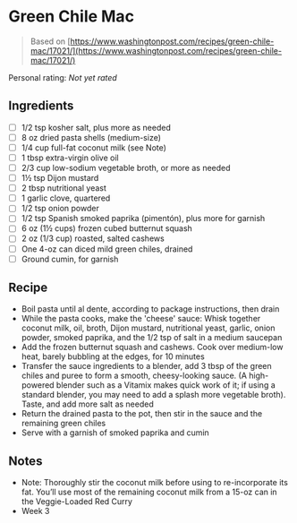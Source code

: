 # Green Chile Mac

> Based on [https://www.washingtonpost.com/recipes/green-chile-mac/17021/](https://www.washingtonpost.com/recipes/green-chile-mac/17021/)

<!-- {cts} rating=0; (User can specify rating on scale of 1-5) -->

Personal rating: *Not yet rated*

<!-- {cte} -->

<!-- {cts} name_image=None; (User can specify image name) -->

<!-- TODO: Capture image -->

<!-- {cte} -->

## Ingredients

- [ ] 1/2 tsp kosher salt, plus more as needed
- [ ] 8 oz dried pasta shells (medium-size)
- [ ] 1/4 cup full-fat coconut milk (see Note)
- [ ] 1 tbsp extra-virgin olive oil
- [ ] 2/3 cup low-sodium vegetable broth, or more as needed
- [ ] 1½ tsp Dijon mustard
- [ ] 2 tbsp nutritional yeast
- [ ] 1 garlic clove, quartered
- [ ] 1/2 tsp onion powder
- [ ] 1/2 tsp Spanish smoked paprika (pimentón), plus more for garnish
- [ ] 6 oz (1½ cups) frozen cubed butternut squash
- [ ] 2 oz (1/3 cup) roasted, salted cashews
- [ ] One 4-oz can diced mild green chiles, drained
- [ ] Ground cumin, for garnish

## Recipe

- Boil pasta until al dente, according to package instructions, then drain
- While the pasta cooks, make the 'cheese' sauce: Whisk together coconut milk, oil, broth, Dijon mustard, nutritional yeast, garlic, onion powder, smoked paprika, and the 1/2 tsp of salt in a medium saucepan
- Add the frozen butternut squash and cashews. Cook over medium-low heat, barely bubbling at the edges, for 10 minutes
- Transfer the sauce ingredients to a blender, add 3 tbsp of the green chiles and puree to form a smooth, cheesy-looking sauce. (A high-powered blender such as a Vitamix makes quick work of it; if using a standard blender, you may need to add a splash more vegetable broth). Taste, and add more salt as needed
- Return the drained pasta to the pot, then stir in the sauce and the remaining green chiles
- Serve with a garnish of smoked paprika and cumin

## Notes

- Note: Thoroughly stir the coconut milk before using to re-incorporate its fat. You’ll use most of the remaining coconut milk from a 15-oz can in the Veggie-Loaded Red Curry
- Week 3

